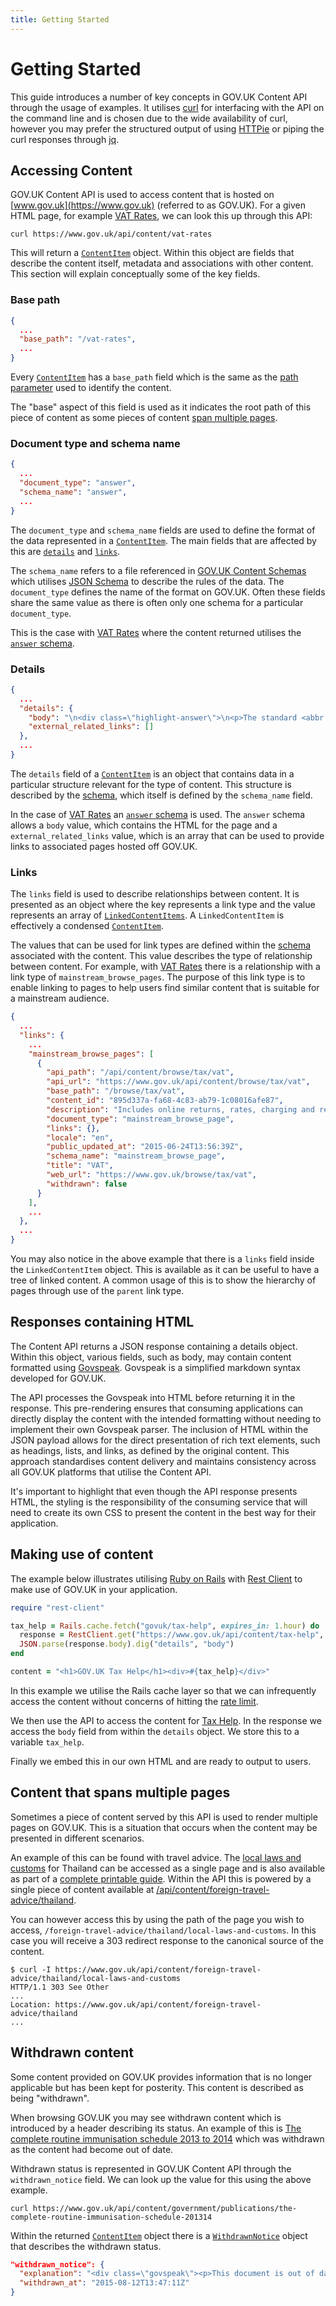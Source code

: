 ```yaml
---
title: Getting Started
---
```


# Getting Started

This guide introduces a number of key concepts in GOV.UK Content API through
the usage of examples. It utilises [curl](https://curl.haxx.se/) for
interfacing with the API on the command line and is chosen due to the wide
availability of curl, however you may prefer the structured output of
using [HTTPie](https://httpie.org/) or piping the curl responses
through [jq](https://stedolan.github.io/jq/).

## Accessing Content

GOV.UK Content API is used to access content that is hosted on
[www.gov.uk](https://www.gov.uk) (referred to as GOV.UK). For a given HTML
page, for example [VAT Rates](https://www.gov.uk/vat-rates), we can look this
up through this API:

```shell
curl https://www.gov.uk/api/content/vat-rates
```

This will return a [`ContentItem`][content-item] object. Within this object are
fields that describe the content itself, metadata and associations
with other content. This section will explain conceptually some of the key
fields.

### Base path

```json
{
  ...
  "base_path": "/vat-rates",
  ...
}
```

Every [`ContentItem`][content-item] has a `base_path` field which is the same
as the [path parameter](/reference.html#path-get-parameters) used to identify
the content.

The "base" aspect of this field is used as it indicates the root path of this
piece of content as some pieces of content
[span multiple pages][multiple-pages].

### Document type and schema name

```json
{
  ...
  "document_type": "answer",
  "schema_name": "answer",
  ...
}
```

The `document_type` and `schema_name` fields are used to define the format of
the data represented in a [`ContentItem`][content-item]. The main fields that
are affected by this are [`details`](#details) and [`links`](#links).

The `schema_name` refers to a file referenced in
[GOV.UK Content Schemas][content-schemas-repo] which utilises
[JSON Schema][] to describe the rules of the data. The `document_type` defines
the name of the format on GOV.UK. Often these fields share the same value as
there is often only one schema for a particular `document_type`.

This is the case with [VAT Rates][vat-rates-api] where the content returned
utilises the [`answer` schema][answer-schema].

### Details

```json
{
  ...
  "details": {
    "body": "\n<div class=\"highlight-answer\">\n<p>The standard <abbr title=\"Value Added Tax\">VAT</abbr> rate is <em>20%</em></p>\n</div>\n\n<h2 id=\"vat-rates-for-goods-and-services\">\n<abbr title=\"Value Added Tax\">VAT</abbr> rates for goods and services</h2>\n\n<table>\n  <thead>\n    <tr>\n      <th>Rate</th>\n      <th>% of <abbr title=\"Value Added Tax\">VAT</abbr>\n</th>\n      <th>What the rate applies to</th>\n    </tr>\n  </thead>\n  <tbody>\n    <tr>\n      <td>Standard</td>\n      <td>20%</td>\n      <td>Most goods and services</td>\n    </tr>\n    <tr>\n      <td>Reduced rate</td>\n      <td>5%</td>\n      <td>Some goods and services, eg children’s car seats and home energy</td>\n    </tr>\n    <tr>\n      <td>Zero rate</td>\n      <td>0%</td>\n      <td>Zero-rated goods and services, eg most food and children’s clothes</td>\n    </tr>\n  </tbody>\n</table>\n\n<p>The standard rate of <abbr title=\"Value Added Tax\">VAT</abbr> increased to 20% on 4 January 2011 (from 17.5%).</p>\n\n<p>Some things are exempt from <abbr title=\"Value Added Tax\">VAT</abbr>, eg postage stamps, financial and property transactions.</p>\n\n<p>The <a href=\"/vat-businesses/vat-rates\"><abbr title=\"Value Added Tax\">VAT</abbr> rate businesses charge</a> depends on their goods and services.</p>\n\n<p>Check the <a href=\"https://www.gov.uk/rates-of-vat-on-different-goods-and-services\">rates of <abbr title=\"Value Added Tax\">VAT</abbr></a> on different goods and services.</p>\n\n",
    "external_related_links": []
  },
  ...
}
```

The `details` field of a [`ContentItem`][content-item] is an object that
contains data in a particular structure relevant for the type of content. This
structure is described by the [schema](#document-type-and-schema-name), which
itself is defined by the `schema_name` field.

In the case of [VAT Rates][vat-rates-api] an [`answer` schema][answer-schema]
is used. The `answer` schema  allows a `body` value, which contains the HTML
for the page and a `external_related_links` value, which is an array that can
be used to provide links to associated pages hosted off GOV.UK.

### Links

The `links` field is used to describe relationships between content. It is
presented as an object where the key represents a link type and the
value represents an array of [`LinkedContentItems`][linked-content-item]. A
`LinkedContentItem` is effectively a condensed [`ContentItem`][content-item].

The values that can be used for link types are defined within the
[schema](#document-type-and-schema-name) associated with the content.
This value describes the type of relationship between content. For example,
with [VAT Rates][vat-rates-api] there is a relationship with a link type of
`mainstream_browse_pages`. The purpose of this link type is to enable linking
to pages to help users find similar content that is suitable for a mainstream
audience.

```json
{
  ...
  "links": {
    ...
    "mainstream_browse_pages": [
      {
        "api_path": "/api/content/browse/tax/vat",
        "api_url": "https://www.gov.uk/api/content/browse/tax/vat",
        "base_path": "/browse/tax/vat",
        "content_id": "895d337a-fa68-4c83-ab79-1c08016afe87",
        "description": "Includes online returns, rates, charging and record keeping",
        "document_type": "mainstream_browse_page",
        "links": {},
        "locale": "en",
        "public_updated_at": "2015-06-24T13:56:39Z",
        "schema_name": "mainstream_browse_page",
        "title": "VAT",
        "web_url": "https://www.gov.uk/browse/tax/vat",
        "withdrawn": false
      }
    ],
    ...
  },
  ...
}
```

You may also notice in the above example that there is a `links` field inside
the `LinkedContentItem` object. This is available as it can be useful to have
a tree of linked content. A common usage of this is to show the hierarchy of
pages through use of the `parent` link type.

## Responses containing HTML

The Content API returns a JSON response containing a details object. Within
this object, various fields, such as body, may contain content formatted using
[Govspeak](https://insidegovuk.blog.gov.uk/2022/07/29/how-were-saving-publishers-time-by-converting-formatted-text/).
Govspeak is a simplified markdown syntax developed for GOV.UK.

The API processes the Govspeak into HTML before returning it in the response.
This pre-rendering ensures that consuming applications can directly display the
content with the intended formatting without needing to implement their own
Govspeak parser. The inclusion of HTML within the JSON payload allows for the
direct presentation of rich text elements, such as headings, lists, and links,
as defined by the original content. This approach standardises content delivery
and maintains consistency across all GOV.UK platforms that utilise the Content
API.

It's important to highlight that even though the API response presents HTML, the
styling is the responsibility of the consuming service that will need to create
its own CSS to present the content in the best way for their application.

## Making use of content

The example below illustrates utilising [Ruby on Rails](http://rubyonrails.org/)
with [Rest Client](https://github.com/rest-client/rest-client) to make use of
GOV.UK in your application.

```ruby
require "rest-client"

tax_help = Rails.cache.fetch("govuk/tax-help", expires_in: 1.hour) do
  response = RestClient.get("https://www.gov.uk/api/content/tax-help", { content_type: "json" })
  JSON.parse(response.body).dig("details", "body")
end

content = "<h1>GOV.UK Tax Help</h1><div>#{tax_help}</div>"
```

In this example we utilise the Rails cache layer so that we can infrequently
access the content without concerns of hitting the
[rate limit][rate-limiting].

We then use the API to access the content for
[Tax Help](https://www.gov.uk/tax-help). In the response we access the `body`
field from within the `details` object. We store this to a variable `tax_help`.

Finally we embed this in our own HTML and are ready to output to users.

## Content that spans multiple pages

Sometimes a piece of content served by this API is used to render multiple
pages on GOV.UK. This is a situation that occurs when the content may be
presented in different scenarios.

An example of this can be found with travel advice. The
[local laws and customs][thailand-laws-customs] for Thailand can be accessed as
a single page and is also available as part of a
[complete printable guide][thailand-print]. Within the API this is powered by
a single piece of content available at
[/api/content/foreign-travel-advice/thailand][thailand-api].

You can however access this by using the path of the page you wish to access,
`/foreign-travel-advice/thailand/local-laws-and-customs`. In this case you will
receive a 303 redirect response to the canonical source of the content.

```shell
$ curl -I https://www.gov.uk/api/content/foreign-travel-advice/thailand/local-laws-and-customs
HTTP/1.1 303 See Other
...
Location: https://www.gov.uk/api/content/foreign-travel-advice/thailand
...
```

## Withdrawn content

Some content provided on GOV.UK provides information that is no longer
applicable but has been kept for posterity. This content is described as
being "withdrawn".

When browsing GOV.UK you may see withdrawn content which is introduced by a
header describing its status. An example of this is
[The complete routine immunisation schedule 2013 to 2014][immunisation-withdrawn]
which was withdrawn as the content had become out of date.

Withdrawn status is represented in GOV.UK Content API through the
`withdrawn_notice` field. We can look up the value for this using the above
example.

```shell
curl https://www.gov.uk/api/content/government/publications/the-complete-routine-immunisation-schedule-201314
```

Within the returned [`ContentItem`][content-item] object there is a
[`WithdrawnNotice`][withdrawn-notice] object that describes the withdrawn
status.

```json
"withdrawn_notice": {
  "explanation": "<div class=\"govspeak\"><p>This document is out of date.  See the current <a href=\"https://www.gov.uk/government/publications/the-complete-routine-immunisation-schedule\">complete routine immunisation schedule</a>.</p>\n</div>",
  "withdrawn_at": "2015-08-12T13:47:11Z"
}
```

[content-item]: /reference.html#schema-contentitem
[linked-content-item]: /reference.html#schema-linkedcontentitem
[withdrawn-notice]: /reference.html#withdrawnnotice
[vat-rates-api]: https://www.gov.uk/api/content/vat-rates
[multiple-pages]: #content-that-spans-multiple-pages
[content-schemas-repo]: https://github.com/alphagov/publishing-api/tree/main/content_schemas
[JSON Schema]: http://json-schema.org/
[answer-schema]: https://github.com/alphagov/publishing-api/blob/ec396b5c305f740c7b3161d344262e4052ad97f9/content_schemas/dist/formats/answer/frontend/schema.json
[rate-limiting]: /#rate-limiting
[thailand-laws-customs]: https://www.gov.uk/foreign-travel-advice/thailand/local-laws-and-customs
[thailand-print]: https://www.gov.uk/foreign-travel-advice/thailand/print
[thailand-api]: https://www.gov.uk/api/content/foreign-travel-advice/thailand
[immunisation-withdrawn]: https://www.gov.uk/government/publications/the-complete-routine-immunisation-schedule-201314
